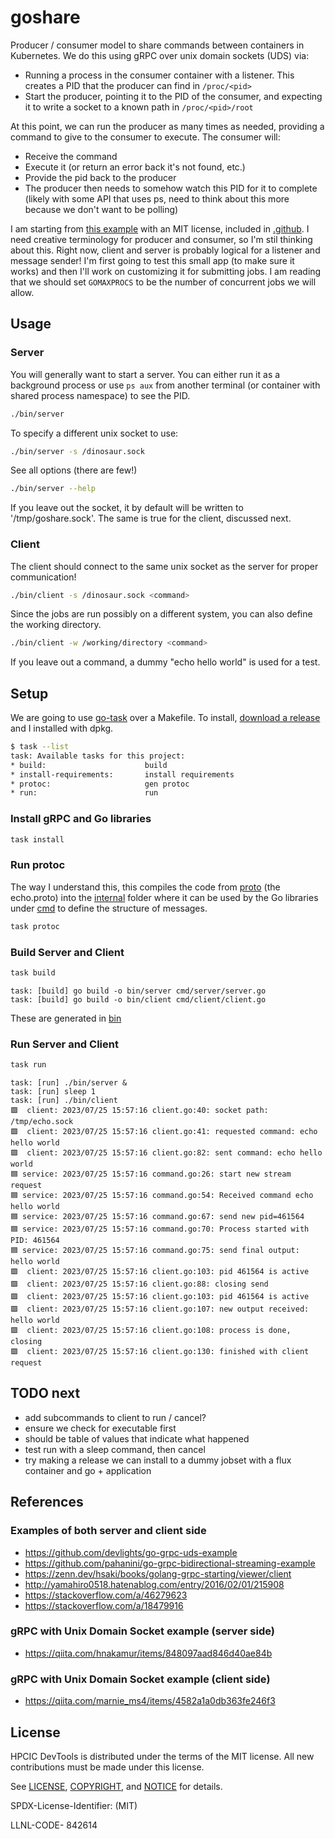 # goshare

Producer / consumer model to share commands between containers in Kubernetes. We do this using gRPC over unix domain sockets (UDS) via:

- Running a process in the consumer container with a listener. This creates a PID that the producer can find in `/proc/<pid>`
- Start the producer, pointing it to the PID of the consumer, and expecting it to write a socket to a known path in `/proc/<pid>/root`

At this point, we can run the producer as many times as needed, providing a command to give to the consumer to execute. The consumer will:

 - Receive the command
 - Execute it (or return an error back it's not found, etc.)
 - Provide the pid back to the producer
 - The producer then needs to somehow watch this PID for it to complete (likely with some API that uses ps, need to think about this more because we don't want to be polling)

I am starting from [this example](https://github.com/devlights/go-grpc-uds-example/tree/master) with an MIT license, included in [.github](.github).
I need creative terminology for producer and consumer, so I'm stil thinking about this. Right now, client and server is probably logical
for a listener and message sender! I'm first going to test this small app (to make sure it works) and then I'll work on customizing it
for submitting jobs. I am reading that we should set `GOMAXPROCS` to be the number of concurrent jobs we will allow.

## Usage

### Server

You will generally want to start a server. You can either run it as a background
process or use `ps aux` from another terminal (or container with shared process namespace)
to see the PID.

```bash
./bin/server
```

To specify a different unix socket to use:

```bash
./bin/server -s /dinosaur.sock
```

See all options (there are few!)

```bash
./bin/server --help
```

If you leave out the socket, it by default will be written to '/tmp/goshare.sock'.
The same is true for the client, discussed next.

### Client

The client should connect to the same unix socket as the server for proper communication!

```bash
./bin/client -s /dinosaur.sock <command>
```

Since the jobs are run possibly on a different system, you can also define the working directory.

```bash
./bin/client -w /working/directory <command>
```

If you leave out a command, a dummy "echo hello world" is used for a test. 

## Setup

We are going to use [go-task](https://taskfile.dev/) over a Makefile. To install, [download a release](https://github.com/go-task/task/releases) and I installed with dpkg.

```sh
$ task --list
task: Available tasks for this project:
* build:                      build
* install-requirements:       install requirements
* protoc:                     gen protoc
* run:                        run
```

### Install gRPC and Go libraries

```sh
task install
```

### Run protoc

The way I understand this, this compiles the code from [proto](proto) (the echo.proto) into the [internal](internal) folder
where it can be used by the Go libraries under [cmd](cmd) to define the structure of messages.

```bash
task protoc
```

### Build Server and Client

```bash
task build
```
```console
task: [build] go build -o bin/server cmd/server/server.go
task: [build] go build -o bin/client cmd/client/client.go
```

These are generated in [bin](bin)

### Run Server and Client

```sh
task run
```
```console
task: [run] ./bin/server &
task: [run] sleep 1
task: [run] ./bin/client
🟪️  client: 2023/07/25 15:57:16 client.go:40: socket path: /tmp/echo.sock
🟪️  client: 2023/07/25 15:57:16 client.go:41: requested command: echo hello world
🟪️  client: 2023/07/25 15:57:16 client.go:82: sent command: echo hello world
🟦️ service: 2023/07/25 15:57:16 command.go:26: start new stream request
🟦️ service: 2023/07/25 15:57:16 command.go:54: Received command echo hello world
🟦️ service: 2023/07/25 15:57:16 command.go:67: send new pid=461564
🟦️ service: 2023/07/25 15:57:16 command.go:70: Process started with PID: 461564
🟦️ service: 2023/07/25 15:57:16 command.go:75: send final output: hello world
🟪️  client: 2023/07/25 15:57:16 client.go:103: pid 461564 is active
🟪️  client: 2023/07/25 15:57:16 client.go:88: closing send
🟪️  client: 2023/07/25 15:57:16 client.go:103: pid 461564 is active
🟪️  client: 2023/07/25 15:57:16 client.go:107: new output received: hello world
🟪️  client: 2023/07/25 15:57:16 client.go:108: process is done, closing
🟪️  client: 2023/07/25 15:57:16 client.go:130: finished with client request
```

## TODO next

- add subcommands to client to run / cancel?
- ensure we check for executable first
 - should be table of values that indicate what happened
- test run with a sleep command, then cancel
- try making a release we can install to a dummy jobset with a flux container and go + application

## References

### Examples of both server and client side

 - https://github.com/devlights/go-grpc-uds-example
 - https://github.com/pahanini/go-grpc-bidirectional-streaming-example
 - https://zenn.dev/hsaki/books/golang-grpc-starting/viewer/client
 - http://yamahiro0518.hatenablog.com/entry/2016/02/01/215908
 - https://stackoverflow.com/a/46279623
 - https://stackoverflow.com/a/18479916

### gRPC with Unix Domain Socket example (server side)

 - https://qiita.com/hnakamur/items/848097aad846d40ae84b

### gRPC with Unix Domain Socket example (client side)

 - https://qiita.com/marnie_ms4/items/4582a1a0db363fe246f3

## License

HPCIC DevTools is distributed under the terms of the MIT license.
All new contributions must be made under this license.

See [LICENSE](https://github.com/converged-computing/cloud-select/blob/main/LICENSE),
[COPYRIGHT](https://github.com/converged-computing/cloud-select/blob/main/COPYRIGHT), and
[NOTICE](https://github.com/converged-computing/cloud-select/blob/main/NOTICE) for details.

SPDX-License-Identifier: (MIT)

LLNL-CODE- 842614
